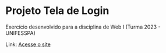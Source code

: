 # Projeto Tela de Login

Exercício desenvolvido para a disciplina de Web I (Turma 2023 - UNIFESSPA)

Link: <a href="https://andresantosds.github.io/Projeto-Pagina-de-Login/" target="_blank">Acesse o site</a>
